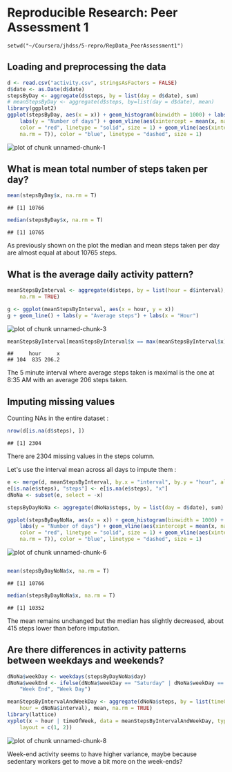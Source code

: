 # Reproducible Research: Peer Assessment 1

```
setwd("~/Coursera/jhdss/5-repro/RepData_PeerAssessment1")
```

## Loading and preprocessing the data

```r
d <- read.csv("activity.csv", stringsAsFactors = FALSE)
d$date <- as.Date(d$date)
stepsByDay <- aggregate(d$steps, by = list(day = d$date), sum)
# meanStepsByDay <- aggregate(d$steps, by=list(day = d$date), mean)
library(ggplot2)
ggplot(stepsByDay, aes(x = x)) + geom_histogram(binwidth = 1000) + labs(x = "Total daily steps") + 
    labs(y = "Number of days") + geom_vline(aes(xintercept = mean(x, na.rm = T)), 
    color = "red", linetype = "solid", size = 1) + geom_vline(aes(xintercept = median(x, 
    na.rm = T)), color = "blue", linetype = "dashed", size = 1)
```

![plot of chunk unnamed-chunk-1](figure/unnamed-chunk-1.png) 


## What is mean total number of steps taken per day?

```r
mean(stepsByDay$x, na.rm = T)
```

```
## [1] 10766
```

```r
median(stepsByDay$x, na.rm = T)
```

```
## [1] 10765
```


As previously shown on the plot the median and mean steps taken per day are almost equal at about 10765 steps.

## What is the average daily activity pattern?

```r
meanStepsByInterval <- aggregate(d$steps, by = list(hour = d$interval), mean, 
    na.rm = TRUE)

g <- ggplot(meanStepsByInterval, aes(x = hour, y = x))
g + geom_line() + labs(y = "Average steps") + labs(x = "Hour")
```

![plot of chunk unnamed-chunk-3](figure/unnamed-chunk-3.png) 



```r
meanStepsByInterval[meanStepsByInterval$x == max(meanStepsByInterval$x), ]
```

```
##     hour     x
## 104  835 206.2
```


The 5 minute interval where average steps taken is maximal is the one at 8:35 AM with an average 206 steps taken.

## Imputing missing values

Counting NAs in the entire dataset : 

```r
nrow(d[is.na(d$steps), ])
```

```
## [1] 2304
```


There are 2304 missing values in the steps column.

Let's use the interval mean across all days to impute them :

```r
e <- merge(d, meanStepsByInterval, by.x = "interval", by.y = "hour", all.x = TRUE)
e[is.na(e$steps), "steps"] <- e[is.na(e$steps), "x"]
dNoNa <- subset(e, select = -x)

stepsByDayNoNa <- aggregate(dNoNa$steps, by = list(day = d$date), sum)

ggplot(stepsByDayNoNa, aes(x = x)) + geom_histogram(binwidth = 1000) + labs(x = "Total daily steps") + 
    labs(y = "Number of days") + geom_vline(aes(xintercept = mean(x, na.rm = T)), 
    color = "red", linetype = "solid", size = 1) + geom_vline(aes(xintercept = median(x, 
    na.rm = T)), color = "blue", linetype = "dashed", size = 1)
```

![plot of chunk unnamed-chunk-6](figure/unnamed-chunk-6.png) 

```r

mean(stepsByDayNoNa$x, na.rm = T)
```

```
## [1] 10766
```

```r
median(stepsByDayNoNa$x, na.rm = T)
```

```
## [1] 10352
```


The mean remains unchanged but the median has slightly decreased, about 415 steps lower than before imputation.

## Are there differences in activity patterns between weekdays and weekends?


```r
dNoNa$weekDay <- weekdays(stepsByDayNoNa$day)
dNoNa$weekEnd <- ifelse(dNoNa$weekDay == "Saturday" | dNoNa$weekDay == "Sunday", 
    "Week End", "Week Day")
```



```r
meanStepsByIntervalAndWeekDay <- aggregate(dNoNa$steps, by = list(timeOfWeek = dNoNa$weekEnd, 
    hour = dNoNa$interval), mean, na.rm = TRUE)
library(lattice)
xyplot(x ~ hour | timeOfWeek, data = meanStepsByIntervalAndWeekDay, type = "l", 
    layout = c(1, 2))
```

![plot of chunk unnamed-chunk-8](figure/unnamed-chunk-8.png) 


Week-end activity seems to have higher variance, maybe because sedentary workers get to move a bit more on the week-ends?

